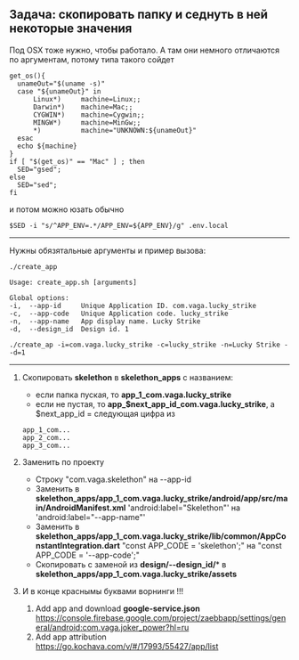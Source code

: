 ### 
Задача: скопировать папку и седнуть в ней некоторые значения
--- 

Под OSX тоже нужно, чтобы работало. А там они немного отличаются по аргументам, потому типа такого сойдет
```
get_os(){
  unameOut="$(uname -s)"
  case "${unameOut}" in
      Linux*)     machine=Linux;;
      Darwin*)    machine=Mac;;
      CYGWIN*)    machine=Cygwin;;
      MINGW*)     machine=MinGw;;
      *)          machine="UNKNOWN:${unameOut}"
  esac
  echo ${machine}
}
if [ "$(get_os)" == "Mac" ] ; then
  SED="gsed";
else
  SED="sed";
fi
```
и потом можно юзать обычно
```
$SED -i "s/^APP_ENV=.*/APP_ENV=${APP_ENV}/g" .env.local
```
 
---
Нужны обязятальные аргументы и пример вызова:
```
./create_app

Usage: create_app.sh [arguments]

Global options:
-i,  --app-id     Unique Application ID. com.vaga.lucky_strike
-c,  --app-code   Unique Application code. lucky_strike
-n,  --app-name   App display name. Lucky Strike
-d,  --design_id  Design id. 1

./create_ap -i=com.vaga.lucky_strike -c=lucky_strike -n=Lucky Strike --d=1

```
---
1. Скопировать **skelethon** в **skelethon_apps** с названием:
    - если папка пуская, то **app_1_com.vaga.lucky_strike**
    - если не пустая, то **app_$next_app_id_com.vaga.lucky_strike**, 
    а $next_app_id = следующая цифра из
     ```
    app_1_com...
    app_2_com...
    app_3_com...
    ```

2. Заменить по проекту
    - Строку "com.vaga.skelethon" на --app-id
    - Заменить в **skelethon_apps/app_1_com.vaga.lucky_strike/android/app/src/main/AndroidManifest.xml** 
    'android:label="Skelethon"' на 'android:label="--app-name"'
    - Заменить в **skelethon_apps/app_1_com.vaga.lucky_strike/lib/common/AppConstantIntegration.dart**
    "const APP_CODE = 'skelethon';" на "const APP_CODE = '--app-code';"
    - Скопировать с заменой из **design/--design_id/*** в **skelethon_apps/app_1_com.vaga.lucky_strike/assets**

3. И в конце краснымы буквами ворнинги !!!
    1. Add app and download **google-service.json** https://console.firebase.google.com/project/zaebbapp/settings/general/android:com.vaga.joker_power?hl=ru 
    2. Add app attribution https://go.kochava.com/v/#/17993/55427/app/list

